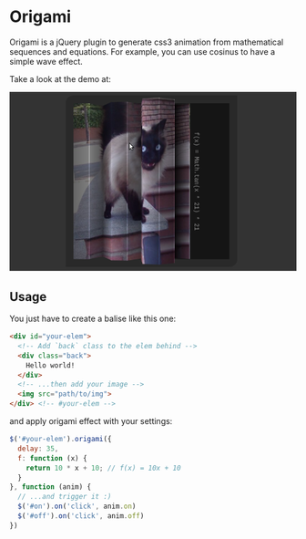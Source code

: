 Origami
=======

Origami is a jQuery plugin to generate css3 animation from mathematical sequences and equations.
For example, you can use cosinus to have a simple wave effect.

Take a look at the demo at:

<a href="http://jeremt.github.com/origami" class="img">
  <img src="resources/images/origami.png">
</a>

Usage
-----

You just have to create a balise like this one:

```html
<div id="your-elem">
  <!-- Add `back` class to the elem behind -->
  <div class="back">
    Hello world!
  </div>
  <!-- ...then add your image -->
  <img src="path/to/img">
</div> <!-- #your-elem -->
```

and apply origami effect with your settings:

```js
$('#your-elem').origami({
  delay: 35,
  f: function (x) {
    return 10 * x + 10; // f(x) = 10x + 10
  }
}, function (anim) {
  // ...and trigger it :)
  $('#on').on('click', anim.on)
  $('#off').on('click', anim.off)
})
```